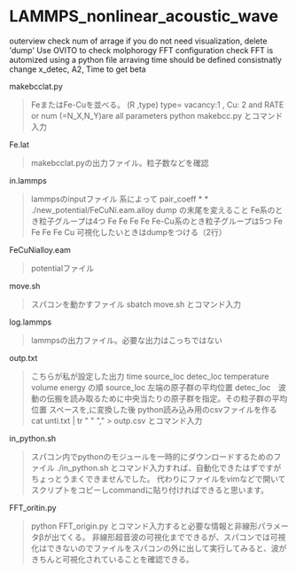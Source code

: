 # LAMMPS_nonlinear_acoustic_wave

outerview
check num of arrage
if you do not need visualization, delete 'dump'
Use OVITO to check molphorogy
FFT configuration check
FFT is automized using a python file
arraving time should be defined consistnatly
change x_detec, A2, Time to get beta

makebcclat.py
>FeまたはFe-Cuを並べる。
(R ,type) type= vacancy:1 , Cu: 2
and RATE or num (=N_X,N_Y)are all parameters
python makebcc.py
とコマンド入力

Fe.lat
>makebcclat.pyの出力ファイル。粒子数などを確認

in.lammps
>lammpsのinputファイル
系によって
pair_coeff  * * ./new_potential/FeCuNi.eam.alloy
dump
の末尾を変えること
Fe系のとき粒子グループは4つ 
Fe Fe Fe Fe 
Fe-Cu系のとき粒子グループは5つ
Fe Fe Fe Fe Cu
可視化したいときはdumpをつける（2行）

FeCuNialloy.eam
>potentialファイル

move.sh
>スパコンを動かすファイル
sbatch move.sh
とコマンド入力

log.lammps
>lammpsの出力ファイル。必要な出力はこっちではない

outp.txt
>こちらが私が設定した出力
time source_loc detec_loc temperature volume energy の順
source_loc 左端の原子群の平均位置
detec_loc　波動の伝搬を読み取るために中央当たりの原子群を指定。その粒子群の平均位置
スペースを,に変換した後
python読み込み用のcsvファイルを作る
cat unti.txt | tr " " "," > outp.csv 
とコマンド入力

in_python.sh
>スパコン内でpythonのモジュールを一時的にダウンロードするためのファイル
./in_python.sh
とコマンド入力すれば、自動化できたはずですがちょっとうまくできませんでした。
代わりにファイルをvimなどで開いてスクリプトをコピーしcommandに貼り付ければできると思います。

FFT_oritin.py
> python FFT_origin.py
とコマンド入力すると必要な情報と非線形パラメータβが出てくる。
非線形超音波の可視化までできるが、スパコンでは可視化はできないのでファイルをスパコンの外に出して実行してみると、波がきちんと可視化されていることを確認できる。

